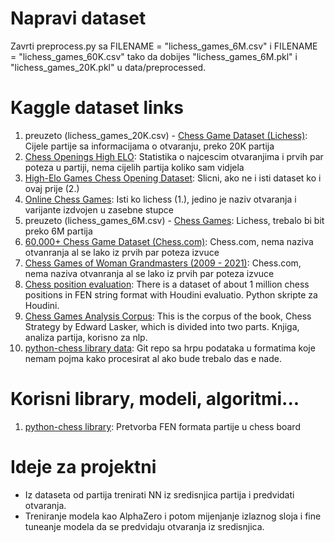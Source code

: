 # Napravi dataset
Zavrti preprocess.py sa FILENAME = "lichess_games_6M.csv" i FILENAME = "lichess_games_60K.csv" tako da dobijes "lichess_games_6M.pkl" i "lichess_games_20K.pkl" u data/preprocessed.

# Kaggle dataset links
1. preuzeto (lichess_games_20K.csv) - [Chess Game Dataset (Lichess)](https://www.kaggle.com/datasets/datasnaek/chess): Cijele partije sa informacijama o otvaranju, preko 20K partija
2. [Chess Openings High ELO](https://www.kaggle.com/datasets/alexandrelemercier/all-chess-openings): Statistika o najcescim otvaranjima i prvih par poteza u partiji, nema cijelih partija koliko sam vidjela
3. [High-Elo Games Chess Opening Dataset](https://www.kaggle.com/datasets/arashnic/chess-opening-dataset): Slicni, ako ne i isti dataset ko i ovaj prije (2.)
4. [Online Chess Games](https://www.kaggle.com/datasets/ulrikthygepedersen/online-chess-games): Isti ko lichess (1.), jedino je naziv otvaranja i varijante izdvojen u zasebne stupce
5. preuzeto (lichess_games_6M.csv) - [Chess Games](https://www.kaggle.com/datasets/arevel/chess-games): Lichess, trebalo bi bit preko 6M partija
6. [60,000+ Chess Game Dataset (Chess.com)](https://www.kaggle.com/datasets/adityajha1504/chesscom-user-games-60000-games): Chess.com, nema naziva otvanranja al se lako iz prvih par poteza izvuce
7. [Chess Games of Woman Grandmasters (2009 - 2021)](https://www.kaggle.com/datasets/rohanrao/chess-games-of-woman-grandmasters): Chess.com, nema naziva otvanranja al se lako iz prvih par poteza izvuce
8. [Chess position evaluation](https://www.kaggle.com/datasets/petert1/chess-position-evaluation?select=train_houdini_normal_977000.csv): There is a dataset of about 1 million chess positions in FEN string format with Houdini evaluatio. Python skripte za Houdini.
9. [Chess Games Analysis Corpus](https://www.kaggle.com/datasets/adityajha1504/corpuschessstratergybook): This is the corpus of the book, Chess Strategy by Edward Lasker, which is divided into two parts. Knjiga, analiza partija, korisno za nlp.
10. [python-chess library data](https://github.com/niklasf/python-chess/tree/master/data): Git repo sa hrpu podataka u formatima koje nemam pojma kako procesirat al ako bude trebalo das e nade.


# Korisni library, modeli, algoritmi...
1. [python-chess library](https://python-chess.readthedocs.io/en/latest/): Pretvorba FEN formata partije u chess board

# Ideje za projektni
- Iz dataseta od partija trenirati NN iz sredisnjica partija i predvidati otvaranja.
- Treniranje modela kao AlphaZero i potom mijenjanje izlaznog sloja i fine tuneanje modela da se predvidaju otvaranja iz sredisnjica.